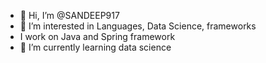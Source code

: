 - 👋 Hi, I’m @SANDEEP917
- 👀 I’m interested in Languages, Data Science, frameworks
- I work on Java and Spring framework
- 🌱 I’m currently learning data science

<!---
SANDEEP917/SANDEEP917 is a ✨ special ✨ repository because its `README.md` (this file) appears on your GitHub profile.
You can click the Preview link to take a look at your changes.
--->

